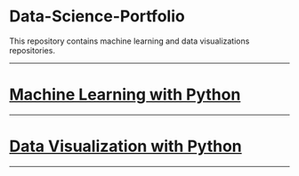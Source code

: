 # Data-Science-Portfolio
This repository contains machine learning and data visualizations repositories.

------------------------------------------------------------------------------------

# [Machine Learning with Python]()

------------------------------------------------------------------------------------

# [Data Visualization with Python]()

------------------------------------------------------------------------------------

